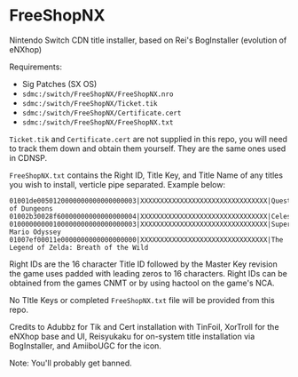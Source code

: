 # FreeShopNX
Nintendo Switch CDN title installer, based on Rei's BogInstaller (evolution of eNXhop)

Requirements:
* Sig Patches (SX OS)
* `sdmc:/switch/FreeShopNX/FreeShopNX.nro`
* `sdmc:/switch/FreeShopNX/Ticket.tik`
* `sdmc:/switch/FreeShopNX/Certificate.cert`
* `sdmc:/switch/FreeShopNX/FreeShopNX.txt`

`Ticket.tik` and `Certificate.cert` are not supplied in this repo, you will need to track them down and obtain them yourself. They are the same ones used in CDNSP. 

`FreeShopNX.txt` contains the Right ID, Title Key, and Title Name of any titles you wish to install, verticle pipe separated. Example below:

```
01001de0050120000000000000000003|XXXXXXXXXXXXXXXXXXXXXXXXXXXXXXXX|Quest of Dungeons
01002b30028f60000000000000000004|XXXXXXXXXXXXXXXXXXXXXXXXXXXXXXXX|Celeste
01000000000100000000000000000003|XXXXXXXXXXXXXXXXXXXXXXXXXXXXXXXX|Super Mario Odyssey
01007ef00011e0000000000000000000|XXXXXXXXXXXXXXXXXXXXXXXXXXXXXXXX|The Legend of Zelda: Breath of the Wild

```

Right IDs are the 16 character Title ID followed by the Master Key revision the game uses padded with leading zeros to 16 characters. Right IDs can be obtained from the games CNMT or by using hactool on the game's NCA.

No TItle Keys or completed `FreeShopNX.txt` file will be provided from this repo. 

Credits to Adubbz for Tik and Cert installation with TinFoil, XorTroll for the eNXhop base and UI, Reisyukaku for on-system title installation via BogInstaller, and AmiiboUGC for the icon.

Note: You'll probably get banned. 
